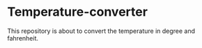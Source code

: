 # Temperature-converter
This repository is about to convert the temperature in degree and fahrenheit.
